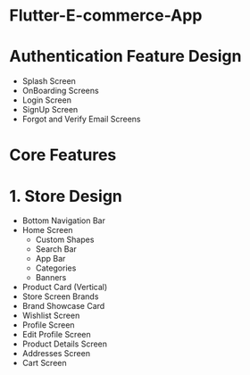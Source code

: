 # Flutter-E-commerce-App
# Authentication Feature Design
- Splash Screen
- OnBoarding Screens
- Login Screen
- SignUp Screen
- Forgot and Verify Email Screens
  
# Core Features 
# 1. Store Design
- Bottom Navigation Bar
- Home Screen
   - Custom Shapes
   - Search Bar
   - App Bar
   - Categories
   - Banners
- Product Card (Vertical)
- Store Screen Brands 
- Brand Showcase Card
- Wishlist Screen
- Profile Screen
- Edit Profile Screen
- Product Details Screen
- Addresses Screen
- Cart Screen
